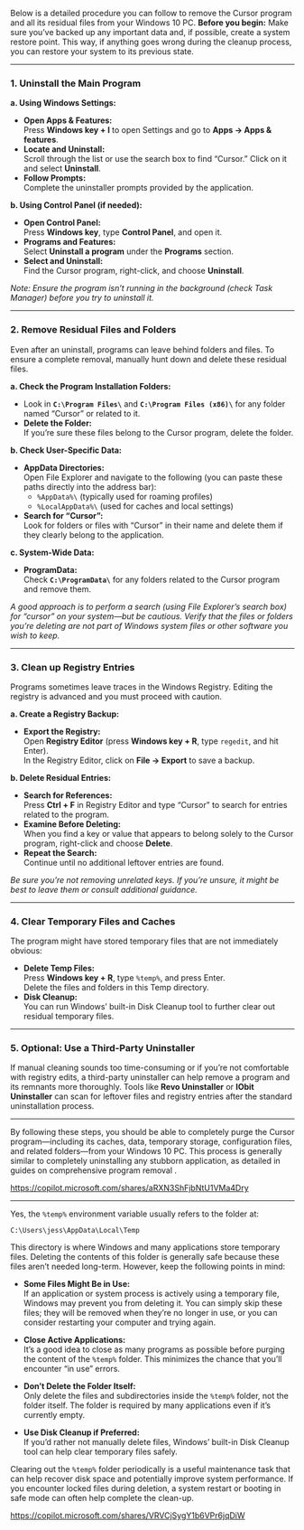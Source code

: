 Below is a detailed procedure you can follow to remove the Cursor program and all its residual files from your Windows 10 PC. **Before you begin:** Make sure you’ve backed up any important data and, if possible, create a system restore point. This way, if anything goes wrong during the cleanup process, you can restore your system to its previous state.

---

### 1. Uninstall the Main Program

**a. Using Windows Settings:**

- **Open Apps & Features:**  
  Press **Windows key + I** to open Settings and go to **Apps → Apps & features**.  
- **Locate and Uninstall:**  
  Scroll through the list or use the search box to find “Cursor.” Click on it and select **Uninstall**.  
- **Follow Prompts:**  
  Complete the uninstaller prompts provided by the application.

**b. Using Control Panel (if needed):**

- **Open Control Panel:**  
  Press **Windows key**, type **Control Panel**, and open it.  
- **Programs and Features:**  
  Select **Uninstall a program** under the **Programs** section.  
- **Select and Uninstall:**  
  Find the Cursor program, right-click, and choose **Uninstall**.

*Note: Ensure the program isn’t running in the background (check Task Manager) before you try to uninstall it.*

---

### 2. Remove Residual Files and Folders

Even after an uninstall, programs can leave behind folders and files. To ensure a complete removal, manually hunt down and delete these residual files.

**a. Check the Program Installation Folders:**

- Look in **`C:\Program Files\`** and **`C:\Program Files (x86)\`** for any folder named “Cursor” or related to it.  
- **Delete the Folder:**  
  If you’re sure these files belong to the Cursor program, delete the folder.

**b. Check User-Specific Data:**

- **AppData Directories:**  
  Open File Explorer and navigate to the following (you can paste these paths directly into the address bar):
  - `%AppData%\` (typically used for roaming profiles)  
  - `%LocalAppData%\` (used for caches and local settings)
- **Search for “Cursor”:**  
  Look for folders or files with “Cursor” in their name and delete them if they clearly belong to the application.

**c. System-Wide Data:**

- **ProgramData:**  
  Check **`C:\ProgramData\`** for any folders related to the Cursor program and remove them.

*A good approach is to perform a search (using File Explorer’s search box) for “cursor” on your system—but be cautious. Verify that the files or folders you’re deleting are not part of Windows system files or other software you wish to keep.*

---

### 3. Clean up Registry Entries

Programs sometimes leave traces in the Windows Registry. Editing the registry is advanced and you must proceed with caution.

**a. Create a Registry Backup:**

- **Export the Registry:**  
  Open **Registry Editor** (press **Windows key + R**, type `regedit`, and hit Enter).  
  In the Registry Editor, click on **File → Export** to save a backup.

**b. Delete Residual Entries:**

- **Search for References:**  
  Press **Ctrl + F** in Registry Editor and type “Cursor” to search for entries related to the program.
- **Examine Before Deleting:**  
  When you find a key or value that appears to belong solely to the Cursor program, right-click and choose **Delete**.
- **Repeat the Search:**  
  Continue until no additional leftover entries are found.

*Be sure you’re not removing unrelated keys. If you’re unsure, it might be best to leave them or consult additional guidance.*

---

### 4. Clear Temporary Files and Caches

The program might have stored temporary files that are not immediately obvious:

- **Delete Temp Files:**  
  Press **Windows key + R**, type `%temp%`, and press Enter.  
  Delete the files and folders in this Temp directory.
- **Disk Cleanup:**  
  You can run Windows’ built-in Disk Cleanup tool to further clear out residual temporary files.

---

### 5. Optional: Use a Third-Party Uninstaller

If manual cleaning sounds too time-consuming or if you’re not comfortable with registry edits, a third-party uninstaller can help remove a program and its remnants more thoroughly. Tools like **Revo Uninstaller** or **IObit Uninstaller** can scan for leftover files and registry entries after the standard uninstallation process.

---

By following these steps, you should be able to completely purge the Cursor program—including its caches, data, temporary storage, configuration files, and related folders—from your Windows 10 PC. This process is generally similar to completely uninstalling any stubborn application, as detailed in guides on comprehensive program removal .

https://copilot.microsoft.com/shares/aRXN3ShFjbNtU1VMa4Dry

---
Yes, the `%temp%` environment variable usually refers to the folder at:

```
C:\Users\jess\AppData\Local\Temp
```

This directory is where Windows and many applications store temporary files. Deleting the contents of this folder is generally safe because these files aren’t needed long-term. However, keep the following points in mind:

- **Some Files Might Be in Use:**  
  If an application or system process is actively using a temporary file, Windows may prevent you from deleting it. You can simply skip these files; they will be removed when they’re no longer in use, or you can consider restarting your computer and trying again.

- **Close Active Applications:**  
  It’s a good idea to close as many programs as possible before purging the content of the `%temp%` folder. This minimizes the chance that you’ll encounter “in use” errors.

- **Don’t Delete the Folder Itself:**  
  Only delete the files and subdirectories inside the `%temp%` folder, not the folder itself. The folder is required by many applications even if it’s currently empty.

- **Use Disk Cleanup if Preferred:**  
  If you’d rather not manually delete files, Windows’ built-in Disk Cleanup tool can help clear temporary files safely.

Clearing out the `%temp%` folder periodically is a useful maintenance task that can help recover disk space and potentially improve system performance. If you encounter locked files during deletion, a system restart or booting in safe mode can often help complete the clean-up. 

https://copilot.microsoft.com/shares/VRVCjSygY1b6VPr6jqDiW
